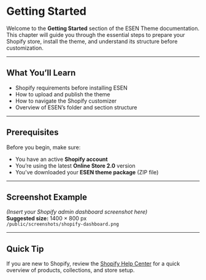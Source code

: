# Getting Started

Welcome to the **Getting Started** section of the ESEN Theme documentation.  
This chapter will guide you through the essential steps to prepare your Shopify store, install the theme, and understand its structure before customization.

---

##  What You’ll Learn
- Shopify requirements before installing ESEN
- How to upload and publish the theme
- How to navigate the Shopify customizer
- Overview of ESEN’s folder and section structure

---

##  Prerequisites

Before you begin, make sure:
- You have an active **Shopify account**
- You’re using the latest **Online Store 2.0** version
- You’ve downloaded your **ESEN theme package** (ZIP file)

---

##  Screenshot Example
*(Insert your Shopify admin dashboard screenshot here)*  
 **Suggested size:** 1400 × 800 px  
`/public/screenshots/shopify-dashboard.png`

---

##  Quick Tip
If you are new to Shopify, review the [Shopify Help Center](https://help.shopify.com) for a quick overview of products, collections, and store setup.
